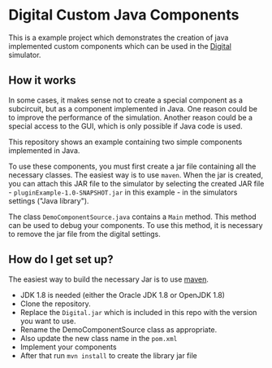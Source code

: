 # Digital Custom Java Components #

This is a example project which demonstrates the creation of java implemented custom
components which can be used in the [Digital](https://github.com/hneemann/Digital/) simulator. 

## How it works ##

In some cases, it makes sense not to create a special component as a subcircuit, but as a component implemented in Java.
One reason could be to improve the performance of the simulation. Another reason could be a special access to the GUI, 
which is only possible if Java code is used.

This repository shows an example containing two simple components implemented in Java.

To use these components, you must first create a jar file containing all the necessary classes.
The easiest way is to use `maven`. When the jar is created, you can attach this JAR file to the 
simulator by selecting the created JAR file - `pluginExample-1.0-SNAPSHOT.jar` in this example - in 
the simulators settings ("Java library").

The class `DemoComponentSource.java` contains a `Main` method. This method can be used to debug your 
components. To use this method, it is necessary to remove the jar file from the digital settings.

## How do I get set up? ##

The easiest way to build the necessary Jar is to use [maven](https://maven.apache.org/).

* JDK 1.8 is needed (either the Oracle JDK 1.8 or OpenJDK 1.8)  
* Clone the repository.
* Replace the `Digital.jar` which is included in this repo with the version you want to use.
* Rename the DemoComponentSource class as appropriate.
* Also update the new class name in the `pom.xml`
* Implement your components
* After that run `mvn install` to create the library jar file
